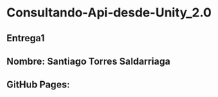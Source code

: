 # Consultando-Api-desde-Unity_2.0

## Entrega1
## Nombre: Santiago Torres Saldarriaga
## GitHub Pages:  
